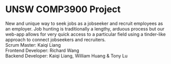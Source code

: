 # UNSW COMP3900 Project

New and unique way to seek jobs as a jobseeker and recruit employees as an employer.
Job hunting is traditionally a lengthy, arduous process but our web-app allows for very quick access to a particular field using a tinder-like approach to connect jobseekers and recruiters.
<br />
Scrum Master: Kaiqi Liang
<br />
Frontend Developer: Richard Wang
<br />
Backend Developer: Kaiqi Liang, William Huang & Tony Lu

